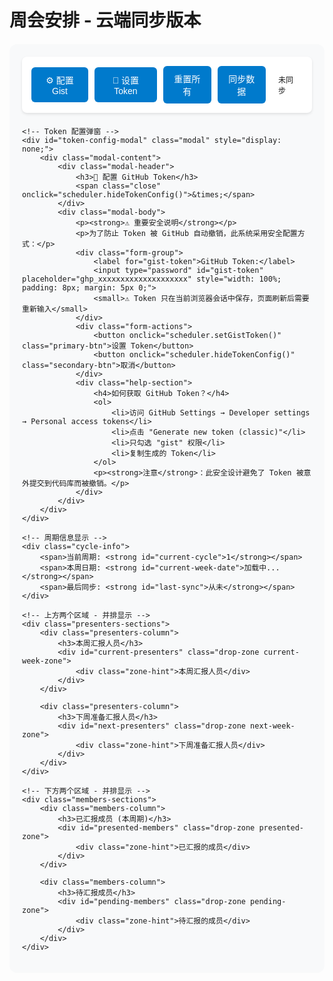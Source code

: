 # 周会安排 - 云端同步版本

<div id="weekly-schedule-container">
    <div class="controls">
        <button id="config-btn" onclick="scheduler.showConfig()">⚙️ 配置 Gist</button>
        <button id="token-btn" onclick="scheduler.showTokenConfig()">🔑 设置 Token</button>
        <button id="reset-all" onclick="scheduler.resetAll()">重置所有</button>
        <button id="sync-data" onclick="scheduler.syncWithCloud()">同步数据</button>
        <div class="sync-status" id="sync-status">未同步</div>
    </div>
    
    <!-- Token 配置弹窗 -->
    <div id="token-config-modal" class="modal" style="display: none;">
        <div class="modal-content">
            <div class="modal-header">
                <h3>🔑 配置 GitHub Token</h3>
                <span class="close" onclick="scheduler.hideTokenConfig()">&times;</span>
            </div>
            <div class="modal-body">
                <p><strong>⚠️ 重要安全说明</strong></p>
                <p>为了防止 Token 被 GitHub 自动撤销，此系统采用安全配置方式：</p>
                <div class="form-group">
                    <label for="gist-token">GitHub Token:</label>
                    <input type="password" id="gist-token" placeholder="ghp_xxxxxxxxxxxxxxxxxxxx" style="width: 100%; padding: 8px; margin: 5px 0;">
                    <small>⚠️ Token 只在当前浏览器会话中保存，页面刷新后需要重新输入</small>
                </div>
                <div class="form-actions">
                    <button onclick="scheduler.setGistToken()" class="primary-btn">设置 Token</button>
                    <button onclick="scheduler.hideTokenConfig()" class="secondary-btn">取消</button>
                </div>
                <div class="help-section">
                    <h4>如何获取 GitHub Token？</h4>
                    <ol>
                        <li>访问 GitHub Settings → Developer settings → Personal access tokens</li>
                        <li>点击 "Generate new token (classic)"</li>
                        <li>只勾选 "gist" 权限</li>
                        <li>复制生成的 Token</li>
                    </ol>
                    <p><strong>注意</strong>：此安全设计避免了 Token 被意外提交到代码库而被撤销。</p>
                </div>
            </div>
        </div>
    </div>
    
    <!-- 周期信息显示 -->
    <div class="cycle-info">
        <span>当前周期: <strong id="current-cycle">1</strong></span>
        <span>本周日期: <strong id="current-week-date">加载中...</strong></span>
        <span>最后同步: <strong id="last-sync">从未</strong></span>
    </div>
    
    <!-- 上方两个区域 - 并排显示 -->
    <div class="presenters-sections">
        <div class="presenters-column">
            <h3>本周汇报人员</h3>
            <div id="current-presenters" class="drop-zone current-week-zone">
                <div class="zone-hint">本周汇报人员</div>
            </div>
        </div>
        
        <div class="presenters-column">
            <h3>下周准备汇报人员</h3>
            <div id="next-presenters" class="drop-zone next-week-zone">
                <div class="zone-hint">下周准备汇报人员</div>
            </div>
        </div>
    </div>

    <!-- 下方两个区域 - 并排显示 -->
    <div class="members-sections">
        <div class="members-column">
            <h3>已汇报成员 (本周期)</h3>
            <div id="presented-members" class="drop-zone presented-zone">
                <div class="zone-hint">已汇报的成员</div>
            </div>
        </div>
        
        <div class="members-column">
            <h3>待汇报成员</h3>
            <div id="pending-members" class="drop-zone pending-zone">
                <div class="zone-hint">待汇报的成员</div>
            </div>
        </div>
    </div>
</div>

<style>
#weekly-schedule-container {
    max-width: 1200px;
    margin: 20px auto;
    padding: 20px;
    font-family: 'Public Sans', sans-serif;
    background: #f8f9fa;
    border-radius: 12px;
}

.controls-section {
    display: flex;
    justify-content: space-between;
    align-items: center;
    margin-bottom: 30px;
    padding: 15px;
    background: white;
    border-radius: 8px;
    box-shadow: 0 2px 4px rgba(0,0,0,0.1);
}

.controls {
    display: flex;
    gap: 10px;
    margin-bottom: 20px;
    padding: 15px;
    background: white;
    border-radius: 8px;
    box-shadow: 0 2px 4px rgba(0,0,0,0.1);
    justify-content: flex-start;
    align-items: center;
}

.controls button {
    padding: 10px 16px;
    background: #007acc;
    color: white;
    border: none;
    border-radius: 6px;
    cursor: pointer;
    font-size: 14px;
    font-weight: 500;
    transition: all 0.2s ease;
}

.controls button:hover {
    background: #005a9e;
    transform: translateY(-1px);
}

.sync-status {
    margin-left: auto;
    padding: 5px 10px;
    border-radius: 4px;
    font-size: 12px;
    font-weight: 500;
}

.sync-status.synced {
    background: #e8f5e8;
    color: #2e7d32;
}

.sync-status.syncing {
    background: #fff3e0;
    color: #f57c00;
}

.sync-status.error {
    background: #ffebee;
    color: #d32f2f;
}

.cycle-info {
    display: flex;
    gap: 20px;
    color: #666;
    font-size: 14px;
    margin-bottom: 20px;
}

.cycle-info span {
    padding: 5px 10px;
    background: #e3f2fd;
    border-radius: 4px;
}

/* 上方两个区域 - 并排显示 */
.presenters-sections {
    display: grid;
    grid-template-columns: 1fr 1fr;
    gap: 20px;
    margin-bottom: 30px;
}

.presenters-column h3 {
    margin-bottom: 15px;
    color: #333;
    font-size: 16px;
}

.current-week-zone {
    min-height: 180px;
    background: linear-gradient(135deg, #e8f5e8, #f1f8e9);
    border: 3px dashed #4caf50;
    border-radius: 12px;
    position: relative;
    display: flex;
    flex-wrap: wrap;
    gap: 12px;
    padding: 20px;
    align-items: flex-start;
    align-content: flex-start;
}

.next-week-zone {
    min-height: 180px;
    background: linear-gradient(135deg, #e1f5fe, #f3e5f5);
    border: 3px dashed #00bcd4;
    border-radius: 12px;
    position: relative;
    display: flex;
    flex-wrap: wrap;
    gap: 12px;
    padding: 20px;
    align-items: flex-start;
    align-content: flex-start;
}

/* 下方两个区域 */
.members-sections {
    display: grid;
    grid-template-columns: 1fr 1fr;
    gap: 20px;
}

.members-column h3 {
    margin-bottom: 15px;
    color: #333;
    font-size: 16px;
}

.presented-zone {
    min-height: 300px;
    background: linear-gradient(135deg, #fff3e0, #fef7ed);
    border: 2px dashed #ff9800;
    border-radius: 8px;
    padding: 15px;
    display: flex;
    flex-wrap: wrap;
    gap: 10px;
    align-items: flex-start;
    align-content: flex-start;
}

.pending-zone {
    min-height: 300px;
    background: linear-gradient(135deg, #e3f2fd, #f3e5f5);
    border: 2px dashed #2196f3;
    border-radius: 8px;
    padding: 15px;
    display: flex;
    flex-wrap: wrap;
    gap: 10px;
    align-items: flex-start;
    align-content: flex-start;
}

.drop-zone {
    transition: all 0.3s ease;
    position: relative;
}

.drop-zone.drag-over {
    transform: scale(1.02);
    box-shadow: 0 8px 16px rgba(0,0,0,0.15);
}

.current-week-zone.drag-over {
    border-color: #2e7d32;
    background: linear-gradient(135deg, #c8e6c9, #dcedc8);
}

.next-week-zone.drag-over {
    border-color: #0097a7;
    background: linear-gradient(135deg, #b2ebf2, #e1bee7);
}

.presented-zone.drag-over {
    border-color: #f57c00;
    background: linear-gradient(135deg, #ffe0b2, #fff3e0);
}

.pending-zone.drag-over {
    border-color: #1976d2;
    background: linear-gradient(135deg, #bbdefb, #e1bee7);
}

.zone-hint {
    position: absolute;
    top: 50%;
    left: 50%;
    transform: translate(-50%, -50%);
    color: #999;
    font-style: italic;
    font-size: 14px;
    pointer-events: none;
    opacity: 0.7;
}

.zone-hint.hidden {
    display: none;
}

.current-week-zone .zone-hint {
    color: #4caf50;
}

.next-week-zone .zone-hint {
    color: #00bcd4;
}

/* 成员卡片样式 */
.member-card {
    background: white;
    padding: 12px 16px;
    border-radius: 8px;
    cursor: grab;
    user-select: none;
    box-shadow: 0 2px 8px rgba(0,0,0,0.1);
    transition: all 0.2s ease;
    display: flex;
    align-items: center;
    gap: 8px;
    min-width: 120px;
    position: relative;
}

.member-card:hover {
    transform: translateY(-2px);
    box-shadow: 0 4px 12px rgba(0,0,0,0.15);
}

.member-card.dragging {
    opacity: 0.8;
    transform: rotate(5deg);
    cursor: grabbing;
    z-index: 1000;
}

.member-card .name {
    font-weight: 500;
    color: #333;
}

.member-card .status {
    font-size: 10px;
    padding: 2px 6px;
    border-radius: 10px;
    color: white;
    font-weight: 500;
}

.member-card .status.current {
    background: #4caf50;
}

.member-card .status.next {
    background: #00bcd4;
}

.member-card .status.presented {
    background: #ff9800;
}

.member-card .status.pending {
    background: #2196f3;
}

.member-card .last-date {
    font-size: 11px;
    color: #666;
    margin-left: auto;
}

/* 响应式设计 */
@media (max-width: 768px) {
    .controls-section {
        flex-direction: column;
        gap: 15px;
        align-items: stretch;
    }
    
    .controls {
        flex-direction: column;
        align-items: stretch;
    }
    
    .cycle-info {
        flex-direction: column;
        gap: 10px;
    }
    
    .presenters-sections,
    .members-sections {
        grid-template-columns: 1fr;
        gap: 15px;
    }
    
    .current-week-zone,
    .next-week-zone {
        min-height: 100px;
        padding: 15px;
    }
    
    .presented-zone,
    .pending-zone {
        min-height: 150px;
    }
}

/* 动画效果 */
@keyframes memberDrop {
    0% { transform: scale(1.1); }
    100% { transform: scale(1); }
}

.member-card.dropped {
    animation: memberDrop 0.3s ease;
}

/* 空状态样式 */
.empty-zone .zone-hint {
    opacity: 1;
}

.non-empty-zone .zone-hint {
    display: none;
}

/* 弹窗样式 */
.modal {
    display: none;
    position: fixed;
    z-index: 1000;
    left: 0;
    top: 0;
    width: 100%;
    height: 100%;
    background-color: rgba(0, 0, 0, 0.5);
}

.modal-content {
    background-color: white;
    margin: 5% auto;
    padding: 0;
    border-radius: 8px;
    width: 90%;
    max-width: 600px;
    max-height: 80vh;
    overflow-y: auto;
    box-shadow: 0 4px 20px rgba(0, 0, 0, 0.15);
}

.modal-header {
    display: flex;
    justify-content: space-between;
    align-items: center;
    padding: 20px;
    border-bottom: 1px solid #eee;
    background-color: #f8f9fa;
    border-radius: 8px 8px 0 0;
}

.modal-header h3 {
    margin: 0;
    color: #333;
}

.close {
    color: #aaa;
    font-size: 28px;
    font-weight: bold;
    cursor: pointer;
    line-height: 1;
}

.close:hover {
    color: #333;
}

.modal-body {
    padding: 20px;
}

.form-group {
    margin-bottom: 20px;
}

.form-group label {
    display: block;
    margin-bottom: 8px;
    font-weight: 600;
    color: #333;
}

.form-actions {
    display: flex;
    gap: 10px;
    margin: 20px 0;
}

.primary-btn {
    background: #007acc;
    color: white;
    border: none;
    padding: 10px 20px;
    border-radius: 5px;
    cursor: pointer;
    font-weight: 500;
}

.primary-btn:hover {
    background: #005a9e;
}

.secondary-btn {
    background: #6c757d;
    color: white;
    border: none;
    padding: 10px 20px;
    border-radius: 5px;
    cursor: pointer;
    font-weight: 500;
}

.secondary-btn:hover {
    background: #545b62;
}

.help-section {
    background: #f8f9fa;
    padding: 15px;
    border-radius: 5px;
    margin-top: 20px;
}

.help-section h4 {
    margin-top: 0;
    color: #333;
}

.help-section ol {
    margin: 10px 0;
    padding-left: 20px;
}

.help-section li {
    margin: 5px 0;
}
</style>

<script src="../../assets/js/runtime-config.js"></script>
<script>
// 运行时配置支持
window.SAGE_RUNTIME_CONFIG = window.SAGE_RUNTIME_CONFIG || {
    gistToken: '' // 从环境变量注入，或用户手动配置
};

class CloudSyncScheduler {
    constructor() {
        // GitHub Gist 配置
        this.GITHUB_CONFIG = {
            gistId: 'b7b18befbd332c97f938e7859df5f7ef', // 您的 Gist ID
            token: window.SAGE_RUNTIME_CONFIG?.gistToken || '', // 从运行时配置或环境变量获取
            filename: 'schedule_data.json'
        };
        
        // 尝试从 localStorage 加载配置（作为后备方案）
        this.loadConfig();
        
        // 如果仍然没有 token，在控制台提示
        if (!this.GITHUB_CONFIG.token) {
            console.warn('🔑 未检测到 GitHub Token，读取功能正常，写入功能需要配置 Token');
        }
        
        // 数据键名
        this.STORAGE_KEY = 'weekly_schedule_data';
        
        // 初始化数据
        this.members = [];
        this.currentCycle = 1;
        this.weekHistory = [];
        this.currentWeekPresenters = [];
        this.nextWeekPresenters = [];
        this.lastSync = null;
        
        this.init();
    }
    
    async init() {
        this.updateSyncStatus('syncing', '正在加载数据...');
        
        try {
            // 尝试从云端加载数据
            await this.loadFromCloud();
            this.updateSyncStatus('synced', '数据已同步');
        } catch (error) {
            console.warn('云端加载失败，使用本地数据:', error);
            // 回退到本地存储
            this.loadFromLocal();
            this.updateSyncStatus('error', '云端同步失败');
        }
        
        this.updateCycleInfo();
        this.initializeSchedule();
        this.renderMembers();
        this.setupDragAndDrop();
        
        // 设置自动同步
        this.setupAutoSync();
    }
    
    async loadFromCloud() {
        try {
            const response = await this.fetchFromGist();
            if (response && response.data) {
                this.loadData(response.data);
                this.lastSync = new Date().toISOString();
                return;
            }
        } catch (error) {
            console.warn('Gist 加载失败:', error);
        }
        
        // 如果加载失败，抛出错误回退到本地
        throw new Error('Gist 加载失败');
    }
    
    async fetchFromGist() {
        const { gistId, filename } = this.GITHUB_CONFIG;
        
        if (!gistId || gistId === '1234567890abcdef') {
            throw new Error('请先配置有效的 Gist ID');
        }
        
        // 构建请求选项，如果有 token 就添加认证头
        const fetchOptions = {
            method: 'GET',
            headers: {
                'Accept': 'application/vnd.github.v3+json'
            }
        };
        
        // 添加认证头（如果有 token）
        const token = this.GITHUB_CONFIG.token || window.SAGE_RUNTIME_CONFIG?.gistToken;
        if (token) {
            fetchOptions.headers['Authorization'] = `token ${token}`;
        }
        
        const response = await fetch(`https://api.github.com/gists/${gistId}`, fetchOptions);
        
        if (!response.ok) {
            throw new Error(`Gist 请求失败: ${response.status}`);
        }
        
        const gist = await response.json();
        const content = gist.files[filename]?.content;
        
        if (content) {
            try {
                return { data: JSON.parse(content) };
            } catch (parseError) {
                throw new Error('Gist 数据格式错误');
            }
        }
        
        return null;
    }
    
    async fetchFromIssueComment() {
        // 移除这个方法，只使用 Gist
        throw new Error('已弃用，仅使用 Gist 方案');
    }
    
    loadFromLocal() {
        const storedData = localStorage.getItem(this.STORAGE_KEY);
        if (storedData) {
            try {
                this.loadData(JSON.parse(storedData));
            } catch (error) {
                console.error('本地数据解析失败:', error);
                this.loadDefaultData();
            }
        } else {
            this.loadDefaultData();
        }
    }
    
    loadData(data) {
        this.members = data.members || this.getDefaultMembers();
        this.currentCycle = data.currentCycle || 1;
        this.weekHistory = data.weekHistory || [];
        this.currentWeekPresenters = data.currentWeekPresenters || [];
        this.nextWeekPresenters = data.nextWeekPresenters || [];
        this.lastSync = data.lastSync || null;
    }
    
    loadDefaultData() {
        this.members = this.getDefaultMembers();
        this.currentCycle = 1;
        this.weekHistory = [];
        this.currentWeekPresenters = [];
        this.nextWeekPresenters = [];
        this.lastSync = null;
    }
    
    getDefaultMembers() {
        return [
            { id: 1, name: 'Hongru', lastPresented: null, cycleCount: 0 },
            { id: 2, name: 'Mingqi', lastPresented: null, cycleCount: 0 },
            { id: 3, name: 'Ruicheng', lastPresented: null, cycleCount: 0 },
            { id: 4, name: 'Ruipeng', lastPresented: null, cycleCount: 0 },
            { id: 5, name: 'Xinyan', lastPresented: null, cycleCount: 0 },
            { id: 6, name: 'Ziao', lastPresented: null, cycleCount: 0 },
            { id: 7, name: 'Senlei', lastPresented: null, cycleCount: 0 },
            { id: 8, name: 'Xincai', lastPresented: null, cycleCount: 0 },
            { id: 9, name: 'Liujun', lastPresented: null, cycleCount: 0 },
            { id: 10, name: 'Yanbo', lastPresented: null, cycleCount: 0 },
            { id: 11, name: 'Jinyun', lastPresented: null, cycleCount: 0 },
            { id: 12, name: 'Jingyuan', lastPresented: null, cycleCount: 0 },
            { id: 13, name: 'Peilin', lastPresented: null, cycleCount: 0 },
            { id: 14, name: 'Xiaohan', lastPresented: null, cycleCount: 0 },
            { id: 15, name: 'Changwu', lastPresented: null, cycleCount: 0 }
        ];
    }
    
    exportData() {
        return {
            members: this.members,
            currentCycle: this.currentCycle,
            weekHistory: this.weekHistory,
            currentWeekPresenters: this.currentWeekPresenters,
            nextWeekPresenters: this.nextWeekPresenters,
            lastSync: new Date().toISOString(),
            version: '2.0'
        };
    }
    
    async saveToCloud() {
        const data = this.exportData();
        
        try {
            this.updateSyncStatus('syncing', '正在同步到云端...');
            
            // 保存到本地作为备份
            localStorage.setItem(this.STORAGE_KEY, JSON.stringify(data));
            
            // 保存到 Gist
            await this.saveToGist(data);
            
            this.lastSync = data.lastSync;
            this.updateSyncStatus('synced', `已同步 (${new Date().toLocaleTimeString()})`);
            
        } catch (error) {
            console.error('云端同步失败:', error);
            this.updateSyncStatus('error', '同步失败: ' + error.message);
            throw error;
        }
    }
    
    async saveToGist(data) {
        const { gistId, token, filename } = this.GITHUB_CONFIG;
        
        if (!gistId || gistId === '1234567890abcdef') {
            throw new Error('请先配置有效的 Gist ID');
        }
        
        if (!token) {
            throw new Error('保存数据需要 GitHub Token，请配置后重试');
        }
        
        const response = await fetch(`https://api.github.com/gists/${gistId}`, {
            method: 'PATCH',
            headers: {
                'Authorization': `token ${token}`,
                'Content-Type': 'application/json',
                'Accept': 'application/vnd.github.v3+json'
            },
            body: JSON.stringify({
                files: {
                    [filename]: {
                        content: JSON.stringify(data, null, 2)
                    }
                }
            })
        });
        
        if (!response.ok) {
            const errorData = await response.json();
            throw new Error(`Gist 保存失败: ${errorData.message || response.status}`);
        }
        
        return await response.json();
    }
    
    async simulateCloudSave(data) {
        // 移除模拟方法，使用真实的 Gist 保存
        return this.saveToGist(data);
    }
    
    async syncWithCloud() {
        try {
            await this.saveToCloud();
        } catch (error) {
            alert('同步失败，请检查网络连接后重试');
        }
    }
    
    setupAutoSync() {
        // 每5分钟自动同步一次
        setInterval(() => {
            this.saveToCloud().catch(error => {
                console.warn('自动同步失败:', error);
            });
        }, 5 * 60 * 1000);
        
        // 页面卸载前同步
        window.addEventListener('beforeunload', () => {
            this.saveToCloud().catch(error => {
                console.warn('页面卸载时同步失败:', error);
            });
        });
    }
    
    updateSyncStatus(status, message) {
        const statusElement = document.getElementById('sync-status');
        if (statusElement) {
            statusElement.textContent = message;
            statusElement.className = `sync-status ${status}`;
        }
    }
    
    updateCycleInfo() {
        const cycleElement = document.getElementById('current-cycle');
        if (cycleElement) {
            cycleElement.textContent = this.currentCycle;
        }
        
        const today = new Date();
        const weekStart = this.getWeekStart(today);
        const weekEnd = new Date(weekStart);
        weekEnd.setDate(weekStart.getDate() + 6);
        
        const formatDate = (date) => `${date.getMonth() + 1}/${date.getDate()}`;
        const weekDateElement = document.getElementById('current-week-date');
        if (weekDateElement) {
            weekDateElement.textContent = `${formatDate(weekStart)} - ${formatDate(weekEnd)}`;
        }
        
        const lastSyncElement = document.getElementById('last-sync');
        if (lastSyncElement) {
            if (this.lastSync) {
                const syncDate = new Date(this.lastSync);
                lastSyncElement.textContent = syncDate.toLocaleString('zh-CN');
            } else {
                lastSyncElement.textContent = '从未';
            }
        }
    }
    
    getWeekStart(date) {
        const d = new Date(date);
        const day = d.getDay();
        const diff = d.getDate() - day + (day === 0 ? -6 : 1);
        return new Date(d.setDate(diff));
    }
    
    initializeSchedule() {
        if (this.currentWeekPresenters.length === 0) {
            this.autoFillCurrentWeek();
        }
        
        if (this.nextWeekPresenters.length === 0) {
            this.autoFillNextWeek();
        }
    }
    
    autoFillCurrentWeek() {
        const pendingMembers = this.getPendingMembers();
        const selectedMembers = pendingMembers.slice(0, 2).map(m => m.id);
        this.currentWeekPresenters = selectedMembers;
    }
    
    autoFillNextWeek() {
        const pendingMembers = this.getPendingMembers().filter(m => 
            !this.currentWeekPresenters.includes(m.id)
        );
        const selectedMembers = pendingMembers.slice(0, 2).map(m => m.id);
        this.nextWeekPresenters = selectedMembers;
    }
    
    getPendingMembers() {
        return this.members.filter(m => 
            m.cycleCount !== this.currentCycle && 
            !this.currentWeekPresenters.includes(m.id) && 
            !this.nextWeekPresenters.includes(m.id)
        ).sort((a, b) => {
            if (!a.lastPresented && !b.lastPresented) return 0;
            if (!a.lastPresented) return -1;
            if (!b.lastPresented) return 1;
            return new Date(a.lastPresented) - new Date(b.lastPresented);
        });
    }
    
    getMemberStatus(member) {
        if (this.currentWeekPresenters.includes(member.id)) {
            return 'current';
        } else if (this.nextWeekPresenters.includes(member.id)) {
            return 'next';
        } else if (member.cycleCount === this.currentCycle) {
            return 'presented';
        } else {
            return 'pending';
        }
    }
    
    getMemberZone(member) {
        const status = this.getMemberStatus(member);
        if (status === 'current') return 'current-presenters';
        if (status === 'next') return 'next-presenters';
        if (status === 'presented') return 'presented-members';
        return 'pending-members';
    }
    
    renderMembers() {
        // 清空所有区域
        document.getElementById('current-presenters').innerHTML = '';
        document.getElementById('next-presenters').innerHTML = '';
        document.getElementById('presented-members').innerHTML = '';
        document.getElementById('pending-members').innerHTML = '';
        
        // 渲染每个成员到对应区域
        this.members.forEach(member => {
            const card = this.createMemberCard(member);
            const zoneId = this.getMemberZone(member);
            document.getElementById(zoneId).appendChild(card);
        });
        
        // 更新提示文本
        this.updateZoneHints();
    }
    
    createMemberCard(member) {
        const card = document.createElement('div');
        card.className = 'member-card';
        card.draggable = true;
        card.dataset.memberId = member.id;
        
        const status = this.getMemberStatus(member);
        const statusText = {
            'current': '本周',
            'next': '下周',
            'presented': '已报',
            'pending': '待报'
        };
        
        const lastDate = member.lastPresented ? 
            new Date(member.lastPresented).toLocaleDateString('zh-CN', {month: 'short', day: 'numeric'}) : 
            '';
        
        card.innerHTML = `
            <span class="name">${member.name}</span>
            <span class="status ${status}">${statusText[status]}</span>
            ${lastDate ? `<span class="last-date">${lastDate}</span>` : ''}
        `;
        
        return card;
    }
    
    updateZoneHints() {
        const zones = [
            { id: 'current-presenters', hint: '本周汇报人员' },
            { id: 'next-presenters', hint: '下周准备汇报人员' },
            { id: 'presented-members', hint: '本周期已汇报的成员' },
            { id: 'pending-members', hint: '待汇报的成员' }
        ];
        
        zones.forEach(zone => {
            const element = document.getElementById(zone.id);
            const hasMembers = element.querySelector('.member-card');
            
            if (!hasMembers) {
                if (!element.querySelector('.zone-hint')) {
                    const hint = document.createElement('div');
                    hint.className = 'zone-hint';
                    hint.textContent = zone.hint;
                    element.appendChild(hint);
                }
                element.classList.add('empty-zone');
                element.classList.remove('non-empty-zone');
            } else {
                const hint = element.querySelector('.zone-hint');
                if (hint) hint.remove();
                element.classList.add('non-empty-zone');
                element.classList.remove('empty-zone');
            }
        });
    }
    
    setupDragAndDrop() {
        const container = document.getElementById('weekly-schedule-container');
        
        // 设置拖拽事件
        container.addEventListener('dragstart', (e) => {
            if (e.target.classList.contains('member-card')) {
                e.target.classList.add('dragging');
                e.dataTransfer.setData('text/plain', e.target.dataset.memberId);
                e.dataTransfer.effectAllowed = 'move';
            }
        });
        
        container.addEventListener('dragend', (e) => {
            if (e.target.classList.contains('member-card')) {
                e.target.classList.remove('dragging');
            }
        });
        
        // 设置放置区域事件
        const dropZones = ['current-presenters', 'next-presenters', 'presented-members', 'pending-members'];
        
        dropZones.forEach(zoneId => {
            const zone = document.getElementById(zoneId);
            
            zone.addEventListener('dragover', (e) => {
                e.preventDefault();
                e.dataTransfer.dropEffect = 'move';
                zone.classList.add('drag-over');
            });
            
            zone.addEventListener('dragleave', (e) => {
                if (!zone.contains(e.relatedTarget)) {
                    zone.classList.remove('drag-over');
                }
            });
            
            zone.addEventListener('drop', (e) => {
                e.preventDefault();
                zone.classList.remove('drag-over');
                
                const memberId = parseInt(e.dataTransfer.getData('text/plain'));
                const member = this.members.find(m => m.id === memberId);
                
                if (member) {
                    this.moveMemberToZone(member, zoneId);
                }
            });
        });
    }
    
    async moveMemberToZone(member, targetZoneId) {
        const today = new Date();
        
        // 先从所有列表中移除该成员
        this.currentWeekPresenters = this.currentWeekPresenters.filter(id => id !== member.id);
        this.nextWeekPresenters = this.nextWeekPresenters.filter(id => id !== member.id);
        
        // 根据目标区域更新成员状态
        if (targetZoneId === 'current-presenters') {
            this.currentWeekPresenters.push(member.id);
        } else if (targetZoneId === 'next-presenters') {
            this.nextWeekPresenters.push(member.id);
        } else if (targetZoneId === 'presented-members') {
            member.lastPresented = today.toISOString();
            member.cycleCount = this.currentCycle;
        }
        
        this.renderMembers();
        
        // 自动保存到云端
        try {
            await this.saveToCloud();
        } catch (error) {
            console.warn('自动同步失败:', error);
        }
        
        // 添加动画效果
        setTimeout(() => {
            const card = document.querySelector(`[data-member-id="${member.id}"]`);
            if (card) {
                card.classList.add('dropped');
                setTimeout(() => card.classList.remove('dropped'), 300);
            }
        }, 50);
    }
    
    async resetAll() {
        if (!confirm('确定要重置所有数据吗？此操作不可恢复！')) {
            return;
        }
        
        this.loadDefaultData();
        this.initializeSchedule();
        
        try {
            await this.saveToCloud();
        } catch (error) {
            console.warn('重置后同步失败:', error);
        }
        
        this.updateCycleInfo();
        this.renderMembers();
        
        alert('所有数据已重置！');
    }
    
    loadConfig() {
        const savedConfig = localStorage.getItem('sage_gist_config');
        if (savedConfig) {
            try {
                const config = JSON.parse(savedConfig);
                this.GITHUB_CONFIG = { ...this.GITHUB_CONFIG, ...config };
            } catch (error) {
                console.warn('配置加载失败:', error);
            }
        }
    }
    
    saveConfig() {
        localStorage.setItem('sage_gist_config', JSON.stringify({
            gistId: this.GITHUB_CONFIG.gistId,
            token: this.GITHUB_CONFIG.token
        }));
    }
    
    showConfig() {
        const currentGistId = this.GITHUB_CONFIG.gistId;
        const hasToken = this.GITHUB_CONFIG.token ? '已配置' : '未配置';
        
        const newGistId = prompt('请输入 Gist ID:', currentGistId);
        if (newGistId !== null && newGistId !== currentGistId) {
            this.GITHUB_CONFIG.gistId = newGistId.trim();
        }
        
        const tokenAction = confirm(`GitHub Token 状态: ${hasToken}\n\n点击"确定"重新配置 Token，点击"取消"保持当前配置`);
        if (tokenAction) {
            const newToken = prompt('请输入 GitHub Token (用于写入权限):');
            if (newToken !== null) {
                this.GITHUB_CONFIG.token = newToken.trim();
            }
        }
        
        this.saveConfig();
        
        // 测试配置
        this.testConnection();
    }
    
    // 安全的 Token 配置方法
    showTokenConfig() {
        document.getElementById('token-config-modal').style.display = 'block';
        
        // 清空输入框
        document.getElementById('gist-token').value = '';
        
        // 显示当前 Token 状态
        const hasToken = this.GITHUB_CONFIG.token ? '✅ 已配置' : '❌ 未配置';
        console.log('🔑 Token 状态:', hasToken);
    }
    
    hideTokenConfig() {
        document.getElementById('token-config-modal').style.display = 'none';
        
        // 清空输入框（安全措施）
        document.getElementById('gist-token').value = '';
    }
    
    setGistToken() {
        const tokenInput = document.getElementById('gist-token');
        const token = tokenInput.value.trim();
        
        if (!token) {
            alert('请输入有效的 GitHub Token');
            return;
        }
        
        // 验证 Token 格式
        if (!token.startsWith('ghp_') && !token.startsWith('github_pat_')) {
            if (!confirm('Token 格式可能不正确，是否继续？\n\n有效格式：ghp_xxxx 或 github_pat_xxxx')) {
                return;
            }
        }
        
        // 设置 Token（仅在当前会话中）
        this.GITHUB_CONFIG.token = token;
        window.SAGE_RUNTIME_CONFIG.gistToken = token;
        
        // 清空输入框（安全措施）
        tokenInput.value = '';
        
        // 隐藏弹窗
        this.hideTokenConfig();
        
        // 显示成功消息
        this.updateSyncStatus('synced', '🔑 Token 已设置（当前会话有效）');
        
        console.log('🔑 GitHub Token 已设置，可以使用云端同步功能');
        
        // 可选：自动测试连接
        setTimeout(() => {
            this.testConnection();
        }, 1000);
    }
    
    async testConnection() {
        this.updateSyncStatus('syncing', '测试连接...');
        
        try {
            await this.fetchFromGist();
            this.updateSyncStatus('synced', '连接成功！');
            
            // 重新加载数据
            await this.loadFromCloud();
            this.renderMembers();
            
        } catch (error) {
            this.updateSyncStatus('error', '连接失败: ' + error.message);
        }
    }
}

// 全局实例
let scheduler;

// 页面加载完成后初始化
document.addEventListener('DOMContentLoaded', function() {
    scheduler = new CloudSyncScheduler();
    
    // 点击弹窗外部关闭弹窗
    window.onclick = function(event) {
        const modal = document.getElementById('token-config-modal');
        if (event.target === modal) {
            scheduler.hideTokenConfig();
        }
    }
});
</script>
